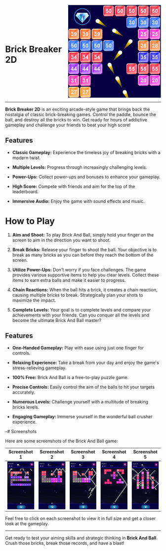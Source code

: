 <div style="display: flex; align-items: center; justify-content: space-between;">
  <h1>Brick Breaker 2D</h1>
  <img src="3.png" alt="Gameplay Screenshot" width="300">
</div>

------------------------------------------------------------------------------------------------------------------------------------------------------------------------------------------

**Brick Breaker 2D** is an exciting arcade-style game that brings back the nostalgia of classic brick-breaking games. Control the paddle, bounce the ball, and destroy all the bricks to win. Get ready for hours of addictive gameplay and challenge your friends to beat your high score!


## Features

- **Classic Gameplay:** Experience the timeless joy of breaking bricks with a modern twist.

- **Multiple Levels:** Progress through increasingly challenging levels.

- **Power-Ups:** Collect power-ups and bonuses to enhance your gameplay.

- **High Score:** Compete with friends and aim for the top of the leaderboard.

- **Immersive Audio:** Enjoy the game with sound effects and music.
  
# How to Play

1. **Aim and Shoot:** To play Brick And Ball, simply hold your finger on the screen to aim in the direction you want to shoot.

2. **Break Bricks:** Release your finger to shoot the ball. Your objective is to break as many bricks as you can before they reach the bottom of the screen.

3. **Utilize Power-Ups:** Don't worry if you face challenges. The game provides various supportive items to help you clear levels. Collect these items to earn extra balls and make it easier to progress.

4. **Chain Reactions:** When the ball hits a brick, it creates a chain reaction, causing multiple bricks to break. Strategically plan your shots to maximize the impact.

5. **Complete Levels:** Your goal is to complete levels and compare your achievements with your friends. Can you conquer all the levels and become the ultimate Brick And Ball master?

## Features

- **One-Handed Gameplay:** Play with ease using just one finger for controls.

- **Relaxing Experience:** Take a break from your day and enjoy the game's stress-relieving gameplay.

- **100% Free:** Brick And Ball is a free-to-play puzzle game.

- **Precise Controls:** Easily control the aim of the balls to hit your targets accurately.

- **Numerous Levels:** Challenge yourself with a multitude of breaking bricks levels.

- **Engaging Gameplay:** Immerse yourself in the wonderful ball crusher experience.

-# Screenshots

Here are some screenshots of the Brick And Ball game:

| Screenshot 1 | Screenshot 2 | Screenshot 3 | Screenshot 4 | Screenshot 5 |
|:-------------:|:-------------:|:-------------:|:-------------:|:-------------:|
| ![Screenshot 1](s1.png) | ![Screenshot 2](s2.png) | ![Screenshot 3](s3.png) | ![Screenshot 4](s4.png) | ![Screenshot 5](s5.png) |

Feel free to click on each screenshot to view it in full size and get a closer look at the gameplay.



---

Get ready to test your aiming skills and strategic thinking in **Brick And Ball**. Crush those bricks, break those records, and have a blast!
